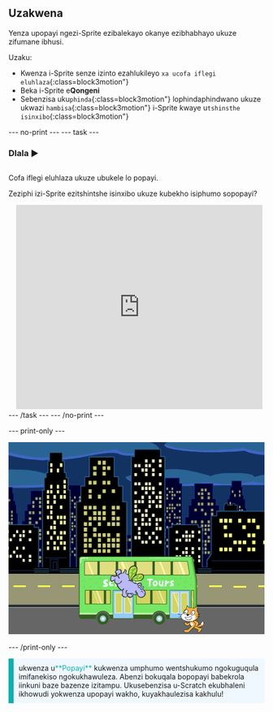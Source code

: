 ## Uzakwena

Yenza upopayi ngezi-Sprite ezibalekayo okanye ezibhabhayo ukuze zifumane ibhusi.

Uzaku:
+ Kwenza i-Sprite senze izinto ezahlukileyo `xa ucofa iflegi eluhlaza`{:class=block3motion"}
+ Beka i-Sprite e**Qongeni**
+ Sebenzisa uku`phinda`{:class=block3motion"} lophindaphindwano ukuze ukwazi `hambisa`{:class=block3motion"} i-Sprite kwaye u`tshinsthe isinxibo`{:class=block3motion"}

--- no-print --- --- task ---

### Dlala ▶️
<div style="display: flex; flex-wrap: wrap">
<div style="flex-basis: 200px; flex-grow: 1">  

Cofa iflegi eluhlaza ukuze ubukele lo popayi. 

Zeziphi izi-Sprite ezitshintshe isinxibo ukuze kubekho isiphumo sopopayi?
</div>
<div class="scratch-preview" style="margin-left: 15px;">
  <iframe allowtransparency="true" width="485" height="402" src="https://scratch.mit.edu/projects/embed/724160134/?autostart=false" frameborder="0"></iframe>
</div>
</div>
--- /task --- --- /no-print ---

--- print-only ---

![iProjecti egqityiweyo.](images/hippo-flies.png)

--- /print-only ---

<p style="border-left: solid; border-width:10px; border-color: #0faeb0; background-color: aliceblue; padding: 10px;">
ukwenza u<span style="color: #0faeb0">**Popayi**</span> kukwenza umphumo wentshukumo ngokuguqula imifanekiso ngokukhawuleza. Abenzi bokuqala bopopayi babekrola iinkuni baze bazenze izitampu. Ukusebenzisa u-Scratch ekubhaleni ikhowudi yokwenza upopayi wakho, kuyakhaulezisa kakhulu!
</p>

